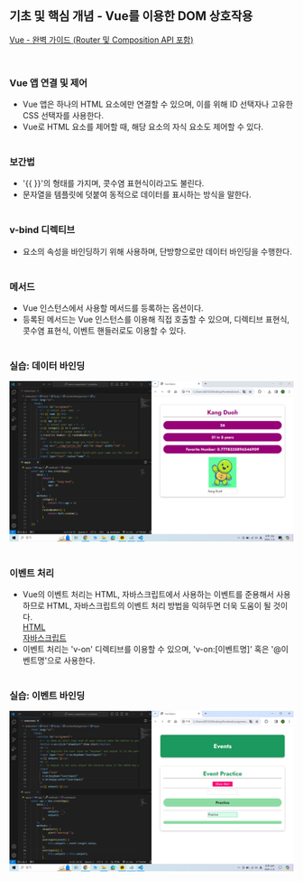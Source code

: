 ## 기초 및 핵심 개념 - Vue를 이용한 DOM 상호작용

[Vue - 완벽 가이드 (Router 및 Composition API 포함)](https://www.udemy.com/course/vue-router-composition-api/?couponCode=ST12MT030524)

<br/>

### Vue 앱 연결 및 제어

- Vue 앱은 하나의 HTML 요소에만 연결할 수 있으며, 이를 위해 ID 선택자나 고유한 CSS 선택자를 사용한다.<br/>
- Vue로 HTML 요소를 제어할 때, 해당 요소의 자식 요소도 제어할 수 있다.<br/><br/>

### 보간법

- '{{ }}'의 형태를 가지며, 콧수염 표현식이라고도 불린다.<br/>
- 문자열을 템플릿에 덧붙여 동적으로 데이터를 표시하는 방식을 말한다.<br/><br/>

### v-bind 디렉티브

- 요소의 속성을 바인딩하기 위해 사용하며, 단방향으로만 데이터 바인딩을 수행한다.<br/><br/>

### 메서드

- Vue 인스턴스에서 사용할 메서드를 등록하는 옵션이다.<br/>
- 등록된 메서드는 Vue 인스턴스를 이용해 직접 호출할 수 있으며, 디렉티브 표현식, 콧수염 표현식, 이벤트 핸들러로도 이용할 수 있다.<br/><br/>

### 실습: 데이터 바인딩

![실습: 데이터 바인딩](./img/assignment_1.png)<br/><br/>

### 이벤트 처리

- Vue의 이벤트 처리는 HTML, 자바스크립트에서 사용하는 이벤트를 준용해서 사용하므로 HTML, 자바스크립트의 이벤트 처리 방법을 익혀두면 더욱 도움이 될 것이다.<br/>
  [HTML](https://developer.mozilla.org/en-US/docs/Web/Events)<br/>
  [자바스크립트](https://www.w3schools.com/tags/ref_eventattributes.asp)<br/>
- 이벤트 처리는 'v-on' 디렉티브를 이용할 수 있으며, 'v-on:[이벤트명]' 혹은 '@이벤트명'으로 사용한다.<br/><br/>

### 실습: 이벤트 바인딩

![실습: 이벤트 바인딩](./img/assignment_2.png)<br/><br/>

